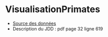 # VisualisationPrimates
* [Source des données](https://onlinelibrary.wiley.com/doi/10.1002/ecy.2525/suppinfo)
* Description du JDD : pdf page 32 ligne 619
